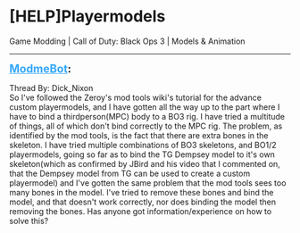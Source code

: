 # [HELP]Playermodels
Game Modding | Call of Duty: Black Ops 3 | Models & Animation

---
<strong style="font-size: 1.4em;"><span style="text-decoration: underline;text-decoration-color: #34a7f9;"><span style="color:#34a7f9;">ModmeBot</span></span>:</strong>

<p>Thread By: Dick_Nixon<br />So I&#39;ve followed the Zeroy&#39;s mod tools wiki&#39;s tutorial for the advance custom playermodels, and I have gotten all the way up to the part where I have to bind a thirdperson(MPC) body to a BO3 rig. I have tried a multitude of things, all of which don&#39;t bind correctly to the MPC rig. The problem, as identified by the mod tools, is the fact that there are extra bones in the skeleton. I have tried multiple combinations of BO3 skeletons, and BO1/2 playermodels, going so far as to bind the TG Dempsey model to it&#39;s own skeleton(which as confirmed by JBird and his video that I commented on, that the Dempsey model from TG can be used to create a custom playermodel) and I&#39;ve gotten the same problem that the mod tools sees too many bones in the model. I&#39;ve tried to remove these bones and bind the model, and that doesn&#39;t work correctly, nor does binding the model then removing the bones. Has anyone got information/experience on how to solve this?</p>
